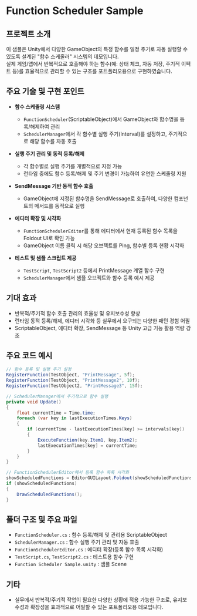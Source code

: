 # Function Scheduler Sample

## 프로젝트 소개
이 샘플은 Unity에서 다양한 GameObject의 특정 함수를 일정 주기로 자동 실행할 수 있도록 설계된 "함수 스케줄러" 시스템의 데모입니다.  
실제 게임/앱에서 반복적으로 호출해야 하는 함수(예: 상태 체크, 자동 저장, 주기적 이펙트 등)를 효율적으로 관리할 수 있는 구조를 포트폴리오용으로 구현하였습니다.

## 주요 기술 및 구현 포인트

- **함수 스케줄링 시스템**
  - `FunctionScheduler`(ScriptableObject)에서 GameObject와 함수명을 등록/해제하여 관리
  - `SchedulerManager`에서 각 함수별 실행 주기(Interval)를 설정하고, 주기적으로 해당 함수를 자동 호출

- **실행 주기 관리 및 동적 등록/해제**
  - 각 함수별로 실행 주기를 개별적으로 지정 가능
  - 런타임 중에도 함수 등록/해제 및 주기 변경이 가능하여 유연한 스케줄링 지원

- **SendMessage 기반 동적 함수 호출**
  - GameObject에 지정된 함수명을 SendMessage로 호출하여, 다양한 컴포넌트의 메서드를 동적으로 실행

- **에디터 확장 및 시각화**
  - `FunctionSchedulerEditor`를 통해 에디터에서 현재 등록된 함수 목록을 Foldout UI로 확인 가능
  - GameObject 이름 클릭 시 해당 오브젝트를 Ping, 함수별 등록 현황 시각화

- **테스트 및 샘플 스크립트 제공**
  - `TestScript`, `TestScript2` 등에서 PrintMessage 계열 함수 구현
  - `SchedulerManager`에서 샘플 오브젝트와 함수 등록 예시 제공

## 기대 효과

- 반복적/주기적 함수 호출 관리의 효율성 및 유지보수성 향상
- 런타임 동적 등록/해제, 에디터 시각화 등 실무에서 요구되는 다양한 패턴 경험 어필
- ScriptableObject, 에디터 확장, SendMessage 등 Unity 고급 기능 활용 역량 강조

## 주요 코드 예시

```csharp
// 함수 등록 및 실행 주기 설정
RegisterFunction(TestObject, "PrintMessage", 5f);
RegisterFunction(TestObject, "PrintMessage2", 10f);
RegisterFunction(TestObject2, "PrintMessage3", 15f);
```

```csharp
// SchedulerManager에서 주기적으로 함수 실행
private void Update()
{
    float currentTime = Time.time;
    foreach (var key in lastExecutionTimes.Keys)
    {
        if (currentTime - lastExecutionTimes[key] >= intervals[key])
        {
            ExecuteFunction(key.Item1, key.Item2);
            lastExecutionTimes[key] = currentTime;
        }
    }
}
```

```csharp
// FunctionSchedulerEditor에서 등록 함수 목록 시각화
showScheduledFunctions = EditorGUILayout.Foldout(showScheduledFunctions, "Scheduled Functions");
if (showScheduledFunctions)
{
    DrawScheduledFunctions();
}
```

## 폴더 구조 및 주요 파일

- `FunctionScheduler.cs` : 함수 등록/해제 및 관리용 ScriptableObject
- `SchedulerManager.cs` : 함수 실행 주기 관리 및 자동 호출
- `FunctionSchedulerEditor.cs` : 에디터 확장(등록 함수 목록 시각화)
- `TestScript.cs`, `TestScript2.cs` : 테스트용 함수 구현
- `Function Scheduler Sample.unity` : 샘플 Scene

## 기타

- 실무에서 반복적/주기적 작업이 필요한 다양한 상황에 적용 가능한 구조로, 유지보수성과 확장성을 효과적으로 어필할 수 있는 포트폴리오용 데모입니다.